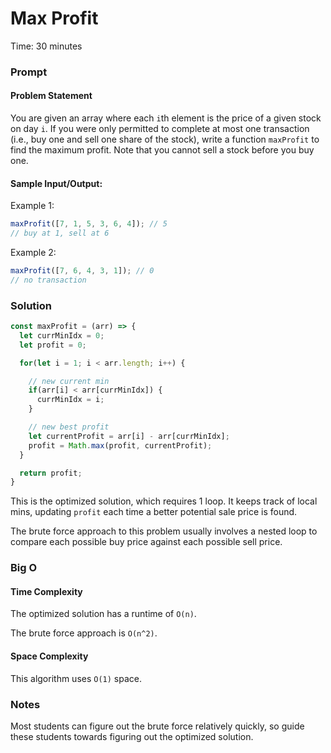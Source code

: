 # Max Profit

Time: 30 minutes

### Prompt

#### Problem Statement

You are given an array where each `i`th element is the price of a given stock on day `i`. If you were only permitted to complete at most one transaction (i.e., buy one and sell one share of the stock), write a function `maxProfit` to find the maximum profit. Note that you cannot sell a stock before you buy one.

#### Sample Input/Output:

Example 1:
```js
maxProfit([7, 1, 5, 3, 6, 4]); // 5
// buy at 1, sell at 6
```

Example 2:
```js
maxProfit([7, 6, 4, 3, 1]); // 0
// no transaction
```

### Solution

```js
const maxProfit = (arr) => {
  let currMinIdx = 0;
  let profit = 0;

  for(let i = 1; i < arr.length; i++) {

    // new current min
    if(arr[i] < arr[currMinIdx]) {
      currMinIdx = i;
    }

    // new best profit
    let currentProfit = arr[i] - arr[currMinIdx];
    profit = Math.max(profit, currentProfit);
  }

  return profit;
}
```

This is the optimized solution, which requires 1 loop. It keeps track of local mins, updating `profit` each time a better potential sale price is found.

The brute force approach to this problem usually involves a nested loop to compare each possible buy price against each possible sell price.

### Big O

#### Time Complexity

The optimized solution has a runtime of `O(n)`.

The brute force approach is `O(n^2)`.

#### Space Complexity

This algorithm uses `O(1)` space.

### Notes

Most students can figure out the brute force relatively quickly, so guide these students towards figuring out the optimized solution.

